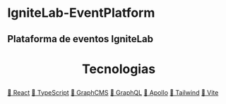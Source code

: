 # IgniteLab-EventPlatform
## Plataforma de eventos IgniteLab
<h1 align="center">
<p align="center">Tecnologias</p>
</h1>
<a href="https://pt-br.reactjs.org/">🔗 React</a>
<a href="https://www.typescriptlang.org/">🔗 TypeScript</a>
<a href="https://graphcms.com/">🔗 GraphCMS</a>
<a href="https://graphql.org/">🔗 GraphQL</a>
<a href="https://www.apollographql.com/docs/react/">🔗 Apollo</a>
<a href="https://tailwindcss.com/">🔗 Tailwind</a>
<a href="https://vitejs.dev/">🔗 Vite</a>



